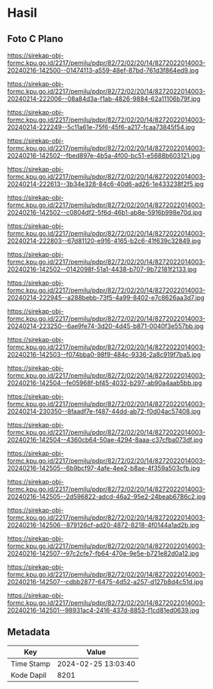 # Hasil

## Foto C Plano

https://sirekap-obj-formc.kpu.go.id/2217/pemilu/pdpr/82/72/02/20/14/8272022014003-20240216-142500--01474113-a559-48ef-87bd-761d3f864ed9.jpg

https://sirekap-obj-formc.kpu.go.id/2217/pemilu/pdpr/82/72/02/20/14/8272022014003-20240214-222006--08a84d3a-f1ab-4826-9884-62a11106b79f.jpg

https://sirekap-obj-formc.kpu.go.id/2217/pemilu/pdpr/82/72/02/20/14/8272022014003-20240214-222249--5c11a61e-75f6-45f6-a217-fcaa73845f54.jpg

https://sirekap-obj-formc.kpu.go.id/2217/pemilu/pdpr/82/72/02/20/14/8272022014003-20240216-142502--fbed897e-4b5a-4f00-bc51-e5688b603121.jpg

https://sirekap-obj-formc.kpu.go.id/2217/pemilu/pdpr/82/72/02/20/14/8272022014003-20240214-222613--3b34e328-84c6-40d6-ad26-1e433238f2f5.jpg

https://sirekap-obj-formc.kpu.go.id/2217/pemilu/pdpr/82/72/02/20/14/8272022014003-20240216-142502--c0804df2-5f6d-46b1-ab8e-5916b998e70d.jpg

https://sirekap-obj-formc.kpu.go.id/2217/pemilu/pdpr/82/72/02/20/14/8272022014003-20240214-222803--67d81120-e916-4165-b2c6-41f639c32849.jpg

https://sirekap-obj-formc.kpu.go.id/2217/pemilu/pdpr/82/72/02/20/14/8272022014003-20240216-142502--0142098f-51a1-4438-b707-9b72181f2133.jpg

https://sirekap-obj-formc.kpu.go.id/2217/pemilu/pdpr/82/72/02/20/14/8272022014003-20240214-222945--a288bebb-73f5-4a99-8402-e7c8626aa3d7.jpg

https://sirekap-obj-formc.kpu.go.id/2217/pemilu/pdpr/82/72/02/20/14/8272022014003-20240214-223250--6ae9fe74-3d20-4d45-b871-0040f3e557bb.jpg

https://sirekap-obj-formc.kpu.go.id/2217/pemilu/pdpr/82/72/02/20/14/8272022014003-20240216-142503--f074bba0-98f9-484c-9336-2a8c919f7ba5.jpg

https://sirekap-obj-formc.kpu.go.id/2217/pemilu/pdpr/82/72/02/20/14/8272022014003-20240216-142504--fe05968f-bf45-4032-b297-ab90a4aab5bb.jpg

https://sirekap-obj-formc.kpu.go.id/2217/pemilu/pdpr/82/72/02/20/14/8272022014003-20240214-230350--8faadf7e-f487-44dd-ab72-f0d04ac57408.jpg

https://sirekap-obj-formc.kpu.go.id/2217/pemilu/pdpr/82/72/02/20/14/8272022014003-20240216-142504--4360cb64-50ae-4294-8aaa-c37cfba073df.jpg

https://sirekap-obj-formc.kpu.go.id/2217/pemilu/pdpr/82/72/02/20/14/8272022014003-20240216-142505--6b9bcf97-4afe-4ee2-b8ae-4f359a503cfb.jpg

https://sirekap-obj-formc.kpu.go.id/2217/pemilu/pdpr/82/72/02/20/14/8272022014003-20240216-142505--2d596822-adcd-46a2-95e2-24beab6786c2.jpg

https://sirekap-obj-formc.kpu.go.id/2217/pemilu/pdpr/82/72/02/20/14/8272022014003-20240216-142506--879126cf-ad20-4872-8218-4f0144a1ad2b.jpg

https://sirekap-obj-formc.kpu.go.id/2217/pemilu/pdpr/82/72/02/20/14/8272022014003-20240216-142507--97c2cfe7-fb64-470e-9e5e-b721e82d0a12.jpg

https://sirekap-obj-formc.kpu.go.id/2217/pemilu/pdpr/82/72/02/20/14/8272022014003-20240216-142507--cdbb2877-6475-4d52-a257-d127b8d4c51d.jpg

https://sirekap-obj-formc.kpu.go.id/2217/pemilu/pdpr/82/72/02/20/14/8272022014003-20240216-142501--98931ac4-2416-437d-8853-f1cd81ed0639.jpg


## Metadata

| Key        | Value               |
| ---------- | ------------------- |
| Time Stamp | 2024-02-25 13:03:40 |
| Kode Dapil | 8201                |



